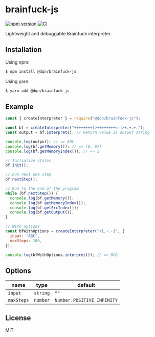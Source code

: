 # brainfuck-js

[![npm version](https://img.shields.io/npm/v/@dqn/brainfuck-js.svg)](https://www.npmjs.com/package/@dqn/brainfuck-js)
[![CI](https://github.com/dqn/brainfuck-js/workflows/CI/badge.svg)](https://github.com/dqn/brainfuck-js/actions)

Lightweight and debuggable Brainfuck interpreter.

## Installation

Using npm:

```bash
$ npm install @dqn/brainfuck-js
```

Using yarn:

```bash
$ yarn add @dqn/brainfuck-js
```

## Example

```js
const { createInterpreter } = require("@dqn/brainfuck-js");

const bf = createInterpreter("++++++++[>++++++++<-]>+.+.+.");
const output = bf.interpret(); // Return value is output string

console.log(output); // => ABC
console.log(bf.getMemory()); // => [0, 67]
console.log(bf.getMemoryIndex()); // => 1

// Initialize states
bf.init();

// Run next one step
bf.nextStep();

// Run to the end of the program
while (bf.nextStep()) {
  console.log(bf.getMemory());
  console.log(bf.getMemoryIndex());
  console.log(bf.getSrcIndex());
  console.log(bf.getOutput());
}

// With options
const bfWithOptions = createInterpreter("+[,+.-]", {
  input: "ABC",
  maxSteps: 100,
});

console.log(bfWithOptions.interpret()); // => BCD
```

## Options

| name       | type     | default                    |
| ---------- | -------- | -------------------------- |
| `input`    | `string` | `""`                       |
| `maxSteps` | `number` | `Number.POSITIVE_INFINITY` |

## License

MIT
